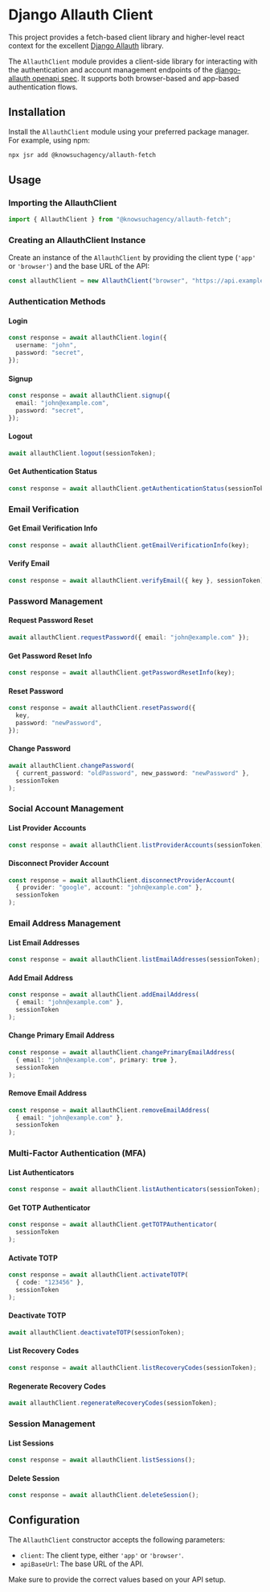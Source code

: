 # Django Allauth Client

This project provides a fetch-based client library and higher-level react context for the excellent [Django Allauth](https://allauth.org/) library.

The `AllauthClient` module provides a client-side library for interacting with the authentication and account management endpoints of the [django-allauth openapi spec](https://docs.allauth.org/en/latest/headless/openapi-specification/). It supports both browser-based and app-based authentication flows.

## Installation

Install the `AllauthClient` module using your preferred package manager. For example, using npm:

```bash
npx jsr add @knowsuchagency/allauth-fetch
```

## Usage

### Importing the AllauthClient

```typescript
import { AllauthClient } from "@knowsuchagency/allauth-fetch";
```

### Creating an AllauthClient Instance

Create an instance of the `AllauthClient` by providing the client type (`'app'` or `'browser'`) and the base URL of the API:

```typescript
const allauthClient = new AllauthClient("browser", "https://api.example.com");
```

### Authentication Methods

#### Login

```typescript
const response = await allauthClient.login({
  username: "john",
  password: "secret",
});
```

#### Signup

```typescript
const response = await allauthClient.signup({
  email: "john@example.com",
  password: "secret",
});
```

#### Logout

```typescript
await allauthClient.logout(sessionToken);
```

#### Get Authentication Status

```typescript
const response = await allauthClient.getAuthenticationStatus(sessionToken);
```

### Email Verification

#### Get Email Verification Info

```typescript
const response = await allauthClient.getEmailVerificationInfo(key);
```

#### Verify Email

```typescript
const response = await allauthClient.verifyEmail({ key }, sessionToken);
```

### Password Management

#### Request Password Reset

```typescript
await allauthClient.requestPassword({ email: "john@example.com" });
```

#### Get Password Reset Info

```typescript
const response = await allauthClient.getPasswordResetInfo(key);
```

#### Reset Password

```typescript
const response = await allauthClient.resetPassword({
  key,
  password: "newPassword",
});
```

#### Change Password

```typescript
await allauthClient.changePassword(
  { current_password: "oldPassword", new_password: "newPassword" },
  sessionToken
);
```

### Social Account Management

#### List Provider Accounts

```typescript
const response = await allauthClient.listProviderAccounts(sessionToken);
```

#### Disconnect Provider Account

```typescript
const response = await allauthClient.disconnectProviderAccount(
  { provider: "google", account: "john@example.com" },
  sessionToken
);
```

### Email Address Management

#### List Email Addresses

```typescript
const response = await allauthClient.listEmailAddresses(sessionToken);
```

#### Add Email Address

```typescript
const response = await allauthClient.addEmailAddress(
  { email: "john@example.com" },
  sessionToken
);
```

#### Change Primary Email Address

```typescript
const response = await allauthClient.changePrimaryEmailAddress(
  { email: "john@example.com", primary: true },
  sessionToken
);
```

#### Remove Email Address

```typescript
const response = await allauthClient.removeEmailAddress(
  { email: "john@example.com" },
  sessionToken
);
```

### Multi-Factor Authentication (MFA)

#### List Authenticators

```typescript
const response = await allauthClient.listAuthenticators(sessionToken);
```

#### Get TOTP Authenticator

```typescript
const response = await allauthClient.getTOTPAuthenticator(
  sessionToken
);
```

#### Activate TOTP

```typescript
const response = await allauthClient.activateTOTP(
  { code: "123456" },
  sessionToken
);
```

#### Deactivate TOTP

```typescript
await allauthClient.deactivateTOTP(sessionToken);
```

#### List Recovery Codes

```typescript
const response = await allauthClient.listRecoveryCodes(sessionToken);
```

#### Regenerate Recovery Codes

```typescript
await allauthClient.regenerateRecoveryCodes(sessionToken);
```

### Session Management

#### List Sessions

```typescript
const response = await allauthClient.listSessions();
```

#### Delete Session

```typescript
const response = await allauthClient.deleteSession();
```

## Configuration

The `AllauthClient` constructor accepts the following parameters:

- `client`: The client type, either `'app'` or `'browser'`.
- `apiBaseUrl`: The base URL of the API.

Make sure to provide the correct values based on your API setup.
